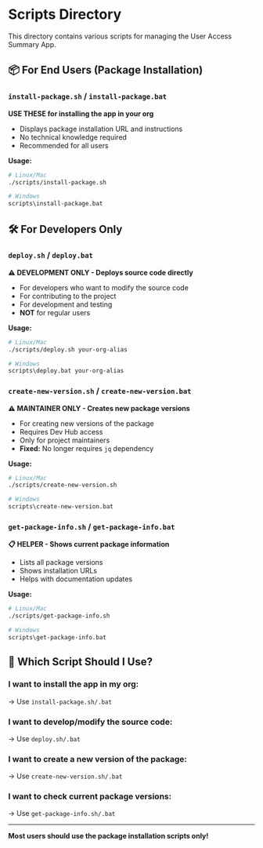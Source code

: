 # Scripts Directory

This directory contains various scripts for managing the User Access Summary App.

## 📦 For End Users (Package Installation)

### `install-package.sh` / `install-package.bat`
**USE THESE for installing the app in your org**
- Displays package installation URL and instructions
- No technical knowledge required
- Recommended for all users

**Usage:**
```bash
# Linux/Mac
./scripts/install-package.sh

# Windows
scripts\install-package.bat
```

## 🛠️ For Developers Only

### `deploy.sh` / `deploy.bat` 
**⚠️ DEVELOPMENT ONLY - Deploys source code directly**
- For developers who want to modify the source code
- For contributing to the project
- For development and testing
- **NOT** for regular users

**Usage:**
```bash
# Linux/Mac
./scripts/deploy.sh your-org-alias

# Windows
scripts\deploy.bat your-org-alias
```

### `create-new-version.sh` / `create-new-version.bat`
**⚠️ MAINTAINER ONLY - Creates new package versions**
- For creating new versions of the package
- Requires Dev Hub access
- Only for project maintainers
- **Fixed:** No longer requires `jq` dependency

**Usage:**
```bash
# Linux/Mac
./scripts/create-new-version.sh

# Windows
scripts\create-new-version.bat
```

### `get-package-info.sh` / `get-package-info.bat`
**📋 HELPER - Shows current package information**
- Lists all package versions
- Shows installation URLs
- Helps with documentation updates

**Usage:**
```bash
# Linux/Mac
./scripts/get-package-info.sh

# Windows
scripts\get-package-info.bat
```

## 🎯 Which Script Should I Use?

### I want to **install** the app in my org:
→ Use `install-package.sh/.bat`

### I want to **develop/modify** the source code:
→ Use `deploy.sh/.bat`

### I want to **create a new version** of the package:
→ Use `create-new-version.sh/.bat`

### I want to **check current package versions**:
→ Use `get-package-info.sh/.bat`

---

**Most users should use the package installation scripts only!**
